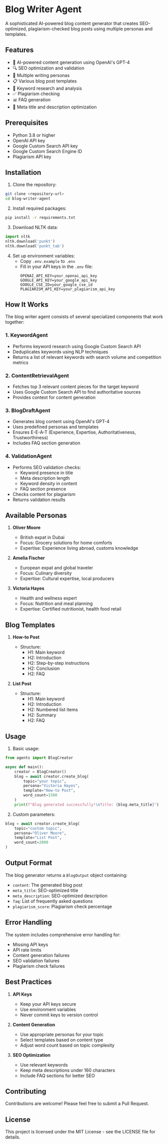 # Blog Writer Agent

A sophisticated AI-powered blog content generator that creates SEO-optimized, plagiarism-checked blog posts using multiple personas and templates.

## Features

- 🤖 AI-powered content generation using OpenAI's GPT-4
- 🔍 SEO optimization and validation
- 📝 Multiple writing personas
- 📋 Various blog post templates
- 🔎 Keyword research and analysis
- ✅ Plagiarism checking
- 📊 FAQ generation
- 🎯 Meta title and description optimization

## Prerequisites

- Python 3.8 or higher
- OpenAI API key
- Google Custom Search API key
- Google Custom Search Engine ID
- Plagiarism API key

## Installation

1. Clone the repository:
```bash
git clone <repository-url>
cd blog-writer-agent
```

2. Install required packages:
```bash
pip install -r requirements.txt
```

3. Download NLTK data:
```python
import nltk
nltk.download('punkt')
nltk.download('punkt_tab')
```

4. Set up environment variables:
   - Copy `.env.example` to `.env`
   - Fill in your API keys in the `.env` file:
     ```
     OPENAI_API_KEY=your_openai_api_key
     GOOGLE_API_KEY=your_google_api_key
     GOOGLE_CSE_ID=your_google_cse_id
     PLAGIARISM_API_KEY=your_plagiarism_api_key
     ```

## How It Works

The blog writer agent consists of several specialized components that work together:

### 1. KeywordAgent
- Performs keyword research using Google Custom Search API
- Deduplicates keywords using NLP techniques
- Returns a list of relevant keywords with search volume and competition metrics

### 2. ContentRetrievalAgent
- Fetches top 3 relevant content pieces for the target keyword
- Uses Google Custom Search API to find authoritative sources
- Provides context for content generation

### 3. BlogDraftAgent
- Generates blog content using OpenAI's GPT-4
- Uses predefined personas and templates
- Ensures E-E-A-T (Experience, Expertise, Authoritativeness, Trustworthiness)
- Includes FAQ section generation

### 4. ValidationAgent
- Performs SEO validation checks:
  - Keyword presence in title
  - Meta description length
  - Keyword density in content
  - FAQ section presence
- Checks content for plagiarism
- Returns validation results

## Available Personas

1. **Oliver Moore**
   - British expat in Dubai
   - Focus: Grocery solutions for home comforts
   - Expertise: Experience living abroad, customs knowledge

2. **Amelia Fischer**
   - European expat and global traveler
   - Focus: Culinary diversity
   - Expertise: Cultural expertise, local producers

3. **Victoria Hayes**
   - Health and wellness expert
   - Focus: Nutrition and meal planning
   - Expertise: Certified nutritionist, health food retail

## Blog Templates

1. **How-to Post**
   - Structure:
     - H1: Main keyword
     - H2: Introduction
     - H2: Step-by-step instructions
     - H2: Conclusion
     - H2: FAQ

2. **List Post**
   - Structure:
     - H1: Main keyword
     - H2: Introduction
     - H2: Numbered list items
     - H2: Summary
     - H2: FAQ

## Usage

1. Basic usage:
```python
from agents import BlogCreator

async def main():
    creator = BlogCreator()
    blog = await creator.create_blog(
        topic="your topic",
        persona="Victoria Hayes",
        template="How-to Post",
        word_count=1500
    )
    print(f"Blog generated successfully!\nTitle: {blog.meta_title}")
```

2. Custom parameters:
```python
blog = await creator.create_blog(
    topic="custom topic",
    persona="Oliver Moore",
    template="List Post",
    word_count=2000
)
```

## Output Format

The blog generator returns a `BlogOutput` object containing:
- `content`: The generated blog post
- `meta_title`: SEO-optimized title
- `meta_description`: SEO-optimized description
- `faq`: List of frequently asked questions
- `plagiarism_score`: Plagiarism check percentage

## Error Handling

The system includes comprehensive error handling for:
- Missing API keys
- API rate limits
- Content generation failures
- SEO validation failures
- Plagiarism check failures

## Best Practices

1. **API Keys**
   - Keep your API keys secure
   - Use environment variables
   - Never commit keys to version control

2. **Content Generation**
   - Use appropriate personas for your topic
   - Select templates based on content type
   - Adjust word count based on topic complexity

3. **SEO Optimization**
   - Use relevant keywords
   - Keep meta descriptions under 160 characters
   - Include FAQ sections for better SEO

## Contributing

Contributions are welcome! Please feel free to submit a Pull Request.

## License

This project is licensed under the MIT License - see the LICENSE file for details. 